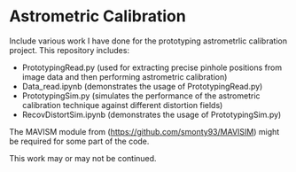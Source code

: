# Astrometric Calibration
Include various work I have done for the prototyping astrometrlic calibration project. This repository includes:

- PrototypingRead.py (used for extracting precise pinhole positions from image data and then performing astrometric calibration)
- Data_read.ipynb (demonstrates the usage of PrototypingRead.py)
- PrototypingSim.py (simulates the performance of the astrometric calibration technique against different distortion fields)
- RecovDistortSim.ipynb (demonstrates the usage of PrototypingSim.py)

The MAVISM module from (https://github.com/smonty93/MAVISIM) might be required for some part of the code.

This work may or may not be continued.
